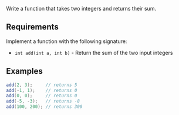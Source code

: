 Write a function that takes two integers and returns their sum.

## Requirements

Implement a function with the following signature:

- `int add(int a, int b)` - Return the sum of the two input integers

## Examples

```java
add(2, 3);     // returns 5
add(-1, 1);    // returns 0
add(0, 0);     // returns 0
add(-5, -3);   // returns -8
add(100, 200); // returns 300
```
